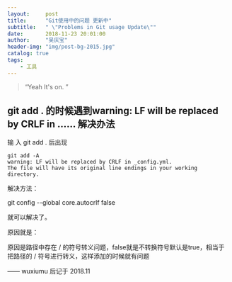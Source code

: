 ```yaml
---
layout:     post
title:      "Git使用中的问题 更新中"
subtitle:   " \"Problems in Git usage Update\""
date:       2018-11-23 20:01:00
author:     "吴庆宝"
header-img: "img/post-bg-2015.jpg"
catalog: true
tags:
    - 工具
---
```


> “Yeah It's on. ”


## git add . 的时候遇到warning: LF will be replaced by CRLF in ...... 解决办法
输 入 git add . 后出现
```
git add -A
warning: LF will be replaced by CRLF in _config.yml.
The file will have its original line endings in your working directory.
```
解决方法：

git config --global core.autocrlf false

就可以解决了。

原因就是：

原因是路径中存在 / 的符号转义问题，false就是不转换符号默认是true，相当于把路径的 / 符号进行转义，这样添加的时候就有问题

—— wuxiumu 后记于 2018.11
